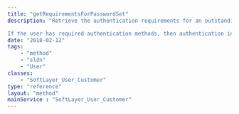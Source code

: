 ```yaml
---
title: "getRequirementsForPasswordSet"
description: "Retrieve the authentication requirements for an outstanding password set/reset request.  The requirements returned in the same SoftLayer_Container_User_Customer_PasswordSet container which is provided as a parameter into this request.  The SoftLayer_Container_User_Customer_PasswordSet::authenticationMethods array will contain an entry for each authentication method required for the user.  See SoftLayer_Container_User_Customer_PasswordSet for more details. 

If the user has required authentication methods, then authentication information will be supplied to the SoftLayer_User_Customer::processPasswordSetRequest method within this same SoftLayer_Container_User_Customer_PasswordSet container.  All existing information in the container must continue to exist in the container to complete the password set/reset process. "
date: "2018-02-12"
tags:
    - "method"
    - "sldn"
    - "User"
classes:
    - "SoftLayer_User_Customer"
type: "reference"
layout: "method"
mainService : "SoftLayer_User_Customer"
---
```

